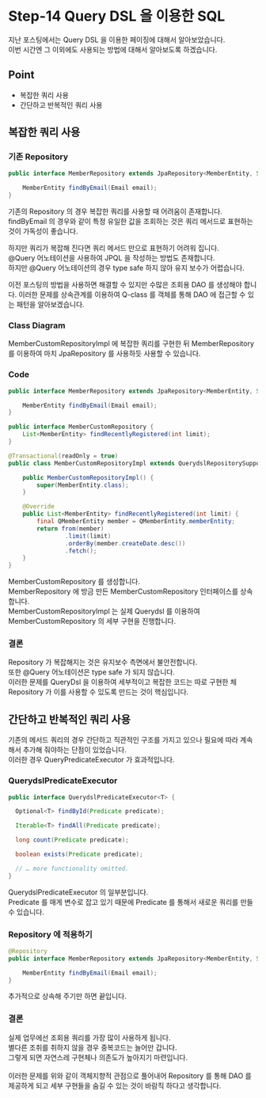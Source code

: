 # Step-14 Query DSL 을 이용한 SQL
지난 포스팅에서는 Query DSL 을 이용한 페이징에 대해서 알아보았습니다.<br>
이번 시간엔 그 이외에도 사용되는 방법에 대해서 알아보도록 하겠습니다.<br>

## Point
* 복잡한 쿼리 사용
* 간단하고 반복적인 쿼리 사용

## 복잡한 쿼리 사용

### 기존 Repository
```java
public interface MemberRepository extends JpaRepository<MemberEntity, String> {

    MemberEntity findByEmail(Email email);
}
```
기존의 Repository 의 경우 복잡한 쿼리를 사용할 때 어려움이 존재합니다.<br>
findByEmail 의 경우와 같이 특정 유일한 값을 조회하는 것은 쿼리 메서드로 표현하는 것이 가독성이 좋습니다.<br>

하지만 쿼리가 복잡해 진다면 쿼리 메서드 만으로 표현하기 어려워 집니다.<br>
@Query 어노테이션을 사용하여 JPQL 을 작성하는 방법도 존재합니다.<br>
하지만 @Query 어노테이션의 경우 type safe 하지 않아 유지 보수가 어렵습니다.<br>

이전 포스팅의 방법을 사용하면 해결할 수 있지만 수많은 조회용 DAO 를 생성해야 합니다.
이러한 문제를 상속관계를 이용하여 Q-class 를 객체를 통해 DAO 에 접근할 수 있는 패턴을 알아보겠습니다.

### Class Diagram

MemberCustomRepositoryImpl 에 복잡한 쿼리를 구현한 뒤 MemberRepository 를 이용하여 마치 JpaRepository 를 사용하듯  사용할 수 있습니다.

### Code
```java
public interface MemberRepository extends JpaRepository<MemberEntity, String>, MemberCustomRepository, QuerydslPredicateExecutor<MemberEntity> {

    MemberEntity findByEmail(Email email);
}

public interface MemberCustomRepository {
    List<MemberEntity> findRecentlyRegistered(int limit);
}

@Transactional(readOnly = true)
public class MemberCustomRepositoryImpl extends QuerydslRepositorySupport implements MemberCustomRepository {

    public MemberCustomRepositoryImpl() {
        super(MemberEntity.class);
    }

    @Override
    public List<MemberEntity> findRecentlyRegistered(int limit) {
        final QMemberEntity member = QMemberEntity.memberEntity;
        return from(member)
                .limit(limit)
                .orderBy(member.createDate.desc())
                .fetch();
    }
}

```

MemberCustomRepository 를 생성합니다.<br>
MemberRepository 에 방금 만든 MemberCustomRepository 인터페이스를 상속합니다.<br>
MemberCustomRepositoryImpl 는 실제 Querydsl 를 이용하여 MemberCustomRepository 의 세부 구현을 진행합니다.<br>

### 결론
Repository 가 복잡해지는 것은 유지보수 측면에서 불안전합니다.<br>
또한 @Query 어노테이션은 type safe 가 되지 않습니다.<br>
이러한 문제를 QueryDsl 을 이용하여 세부적이고 복잡한 코드는 따로 구현한 체 Repository 가 이를 사용할 수 있도록 만드는 것이 핵심입니다.

## 간단하고 반복적인 쿼리 사용
기존의 메서드 쿼리의 경우 간단하고 직관적인 구조를 가지고 있으나 필요에 따라 계속해서 추가해 줘야하는 단점이 있었습니다.<br>
이러한 경우 QueryPredicateExecutor 가 효과적입니다.

### QuerydslPredicateExecutor
```java
public interface QuerydslPredicateExecutor<T> {

  Optional<T> findById(Predicate predicate);  

  Iterable<T> findAll(Predicate predicate);   

  long count(Predicate predicate);            

  boolean exists(Predicate predicate);        

  // … more functionality omitted.
}
```
QuerydslPredicateExecutor 의 일부분입니다.<br>
Predicate 를 매게 변수로 잡고 있기 때문에 Predicate 를 통해서 새로운 쿼리를 만들 수 있습니다.

### Repository 에 적용하기
```java
@Repository
public interface MemberRepository extends JpaRepository<MemberEntity, String>, MemberCustomRepository, QuerydslPredicateExecutor<MemberEntity> {

    MemberEntity findByEmail(Email email);
}
```
추가적으로 상속해 주기만 하면 끝입니다.

### 결론
실제 업무에선 조회용 쿼리를 가장 많이 사용하게 됩니다.<br>
별다른 조취를 취하지 않을 경우 중복코드는 늘어만 갑니다.<br>
그렇게 되면 자연스레 구현체나 의존도가 높아지기 마련입니다.<br>
<br>
이러한 문제를 위와 같이 객체지향적 관점으로 풀어내어 Repository 를 통해 DAO 를 제공하게 되고 세부 구현들을 숨길 수 있는 것이 바람직 하다고 생각합니다.